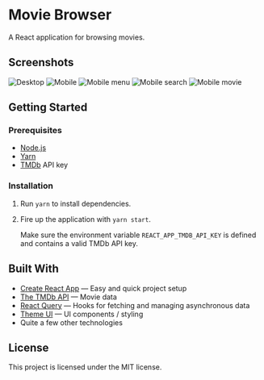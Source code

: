 # Movie Browser

A React application for browsing movies.

## Screenshots

![Desktop](screenshots/desktop.png)
![Mobile](screenshots/mobile.png) ![Mobile menu](screenshots/mobile-menu.png)
![Mobile search](screenshots/mobile-search.png) ![Mobile movie](screenshots/mobile-movie.png)

## Getting Started

### Prerequisites

- [Node.js](https://nodejs.org/)
- [Yarn](https://yarnpkg.com/)
- [TMDb](https://www.themoviedb.org/) API key

### Installation

1. Run `yarn` to install dependencies.
1. Fire up the application with `yarn start`.

   Make sure the environment variable `REACT_APP_TMDB_API_KEY` is defined and contains a valid TMDb
   API key.

## Built With

- [Create React App](https://create-react-app.dev/) &mdash; Easy and quick project setup
- [The TMDb API](https://developers.themoviedb.org/3/) &mdash; Movie data
- [React Query](https://github.com/tannerlinsley/react-query) &mdash; Hooks for fetching and managing asynchronous data
- [Theme UI](https://theme-ui.com/) &mdash; UI components / styling
- Quite a few other technologies

## License

This project is licensed under the MIT license.
